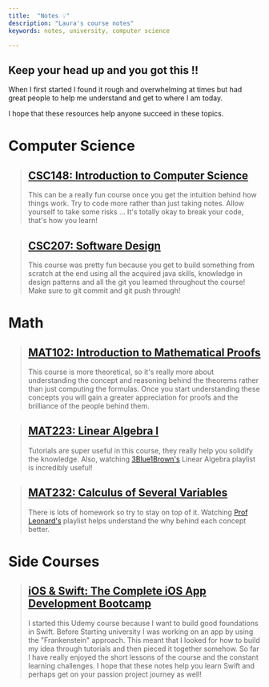 ```yaml
---
title:  "Notes 💡"
description: "Laura's course notes"
keywords: notes, university, computer science

---
```



## **Keep your head up and you got this !!**

When I first started I found it rough and overwhelming at times but had great people to help me understand and get to where I am today.

I hope that these resources help anyone succeed in these topics.

# Computer Science
> ## [CSC148: Introduction to Computer Science](https://www.notion.so/CSC148-Introduction-to-Computer-Science-14dda0ca98684059a3a95f48c12677f6)
> This can be a really fun course once you get the intuition behind how things work. Try to code more rather than just taking notes. Allow yourself to take some risks ... It's totally okay to break your code, that's how you learn!

> ## [CSC207: Software Design](https://www.notion.so/CSC207-Software-Design-1655c009d3f049b7b343d390f0ea7810)
> This course was pretty fun because you get to build something from scratch at the end using all the acquired java skills, knowledge in design patterns and all the git you learned throughout the course!
> Make sure to git commit and git push through!

# Math
> ## [MAT102: Introduction to Mathematical Proofs ](https://www.notion.so/MAT102-Introduction-to-Mathematical-Proofs-b2b7bb2fdca24b2596d1a326ec0b6321)
> This course is more theoretical, so it's really more about understanding the concept and reasoning behind the theorems rather than just computing the formulas. Once you start understanding these concepts you will gain a greater appreciation for proofs and the brilliance of the people behind them.

> ## [MAT223: Linear Algebra I](https://drive.google.com/file/d/1TZvdzqTh6n9WNmqwfLreuUTwc1ZOWMx6/view?usp=sharing)
> Tutorials are super useful in this course, they really help you solidify the knowledge.
> Also, watching [3Blue1Brown's](https://www.youtube.com/watch?v=kjBOesZCoqc&list=PL0-GT3co4r2y2YErbmuJw2L5tW4Ew2O5B) Linear Algebra playlist is incredibly useful!

> ## [MAT232: Calculus of Several Variables](https://drive.google.com/file/d/1z4aI2fIzYZjzeFWQBob-Qqux0rFuYECd/view?usp=sharing)
> There is lots of homework so try to stay on top of it.
> Watching [Prof Leonard's](https://www.youtube.com/watch?v=1H6HrfX_qCA&list=PLDesaqWTN6EQ2J4vgsN1HyBeRADEh4Cw-&index=24) playlist helps understand the why behind each concept better.

# Side Courses
> ## [iOS & Swift: The Complete iOS App Development Bootcamp](https://frost-persimmon-c81.notion.site/Swift-App-Development-2db9da941b78454f929bce012c8a3da6)
> I started this Udemy course because I want to build good foundations in Swift. Before Starting university I was working on an app by using the "Frankenstein" approach. This meant that I looked for how to build my idea through tutorials and then pieced it together somehow. So far I have really enjoyed the short lessons of the course and the constant learning challenges. I hope that these notes help you learn Swift and perhaps get on your passion project journey as well!
